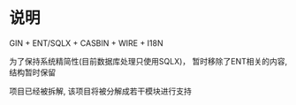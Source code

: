 # 说明

GIN + ENT/SQLX + CASBIN + WIRE + I18N

为了保持系统精简性(目前数据库处理只使用SQLX)， 暂时移除了ENT相关的内容, 结构暂时保留

项目已经被拆解, 该项目将被分解成若干模块进行支持

